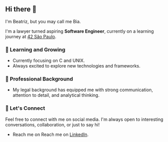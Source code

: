 <!--
**bbazaglia/bbazaglia** is a ✨ _special_ ✨ repository because its `README.md` (this file) appears on your GitHub profile.

Here are some ideas to get you started:

- 🔭 I’m currently working on ...
- 🌱 I’m currently learning ...
- 👯 I’m looking to collaborate on ...
- 🤔 I’m looking for help with ...
- 💬 Ask me about ...
- 📫 How to reach me: ...
- 😄 Pronouns: ...
- ⚡ Fun fact: ...
-->

## Hi there 👋
I'm Beatriz, but you may call me Bia.

I'm a lawyer turned aspiring <strong>Software Engineer</strong>, currently on a learning journey at [42 São Paulo](https://www.42network.org/). 

### 🌱 Learning and Growing

- Currently focusing on C and UNIX.
- Always excited to explore new technologies and frameworks.

### 💼 Professional Background

- My legal background has equipped me with strong communication, attention to detail, and analytical thinking.

### 🤝 Let's Connect

Feel free to connect with me on social media. I'm always open to interesting conversations, collaboration, or just to say hi!

- Reach me on Reach me on [LinkedIn](https://www.linkedin.com/in/beatriz-bazaglia-4a1110254/).
